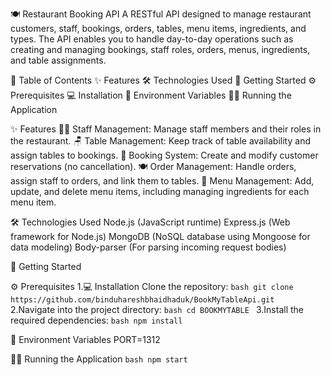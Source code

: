 🍽️ Restaurant Booking API
    A RESTful API designed to manage restaurant customers, staff, bookings, orders, tables, menu items, ingredients, and types. The API enables you to handle day-to-day operations such as creating and managing bookings, staff roles, orders, menus, ingredients, and table assignments.

📑 Table of Contents
✨ Features
🛠️ Technologies Used
🚀 Getting Started
  ⚙️ Prerequisites
  💻 Installation
  🔐 Environment Variables
  🏃‍♂️ Running the Application

✨ Features
  👨‍🍳 Staff Management: Manage staff members and their roles in the restaurant.
  🪑 Table Management: Keep track of table availability and assign tables to bookings.
  📅 Booking System: Create and modify customer reservations (no cancellation).
  🍽️ Order Management: Handle orders, assign staff to orders, and link them to tables.
  🍕 Menu Management: Add, update, and delete menu items, including managing ingredients for each menu item.
  
🛠️ Technologies Used
  Node.js (JavaScript runtime)
  Express.js (Web framework for Node.js)
  MongoDB (NoSQL database using Mongoose for data modeling)
  Body-parser (For parsing incoming request bodies)
  
🚀 Getting Started

  ⚙️ Prerequisites
    1.💻 Installation
      Clone the repository:
      ```bash
          git clone https://github.com/binduhareshbhaidhaduk/BookMyTableApi.git
      ```
    2.Navigate into the project directory:
      ```bash
         cd BOOKMYTABLE
      ```
    3.Install the required dependencies:
    ```bash
        npm install
    ```
    
  🔐 Environment Variables
      PORT=1312

🏃‍♂️ Running the Application
    ```bash
      npm start
    ```
